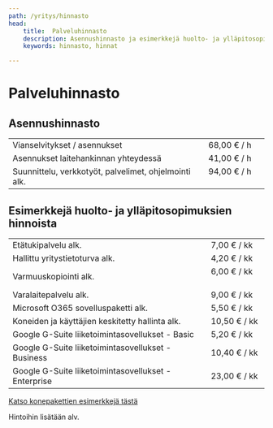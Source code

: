```yaml
---
path: /yritys/hinnasto
head:
    title:  Palveluhinnasto
    description: Asennushinnasto ja esimerkkejä huolto- ja ylläpitosopimusten hinnoista
    keywords: hinnasto, hinnat

---
```


# Palveluhinnasto

<style>{`
#hinnasto table {
    width : 100%;
    margin-bottom:40px;
}
#hinnasto table td {
    padding:8px;
}
#hinnasto table :nth-child(odd) td {
    background:#f3f3f3;
}
`}</style>


<div id="hinnasto">

## Asennushinnasto

|                                                               |                   |
|-------------------------------                                |-------------------|
| Vianselvitykset / asennukset                                  | 68,00 € / h       |
| Asennukset laitehankinnan yhteydessä                          | 41,00 € / h       |
| Suunnittelu, verkkotyöt, palvelimet, ohjelmointi alk.         | 94,00 € / h       |


## Esimerkkejä huolto- ja ylläpitosopimuksien hinnoista

|                                                               |                   |
|-------------------------------                                |-------------------|
| Etätukipalvelu alk.                                           | 7,00 € / kk       |
| Hallittu yritystietoturva alk.                                | 4,20 € / kk       |
| Varmuuskopiointi alk.                                         | 6,00 € / kk       |
| Varalaitepalvelu alk.	                                        | 9,00 € / kk       |
| Microsoft O365 sovelluspaketti alk.                           | 5,50 € / kk       |
| Koneiden ja käyttäjien keskitetty hallinta alk.               | 10,50 € / kk      |
| Google G-Suite liiketoimintasovellukset - Basic               | 5,20 € / kk       |
| Google G-Suite liiketoimintasovellukset - Business            | 10,40 € / kk      |
| Google G-Suite liiketoimintasovellukset - Enterprise          | 23,00 € / kk      |


</div>

<a href="/">Katso konepakettien esimerkkejä tästä</a>

Hintoihin lisätään alv.
